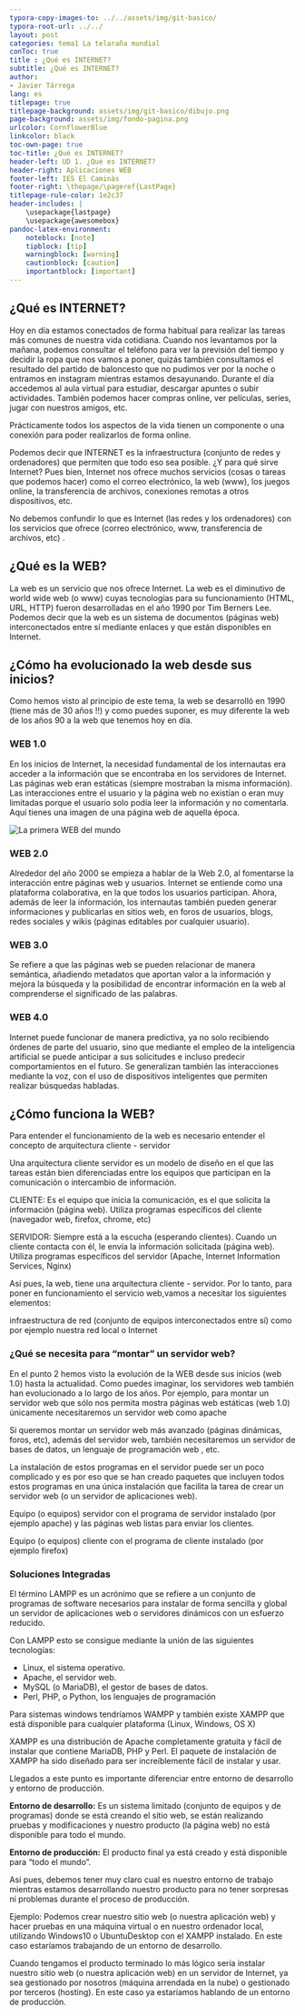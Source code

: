 ```yaml
---
typora-copy-images-to: ../../assets/img/git-basico/
typora-root-url: ../../
layout: post
categories: tema1 La telaraña mundial 
conToc: true
title : ¿Qué es INTERNET? 
subtitle: ¿Qué es INTERNET?
author:
- Javier Tárrega
lang: es
titlepage: true
titlepage-background: assets/img/git-basico/dibujo.png
page-background: assets/img/fondo-pagina.png
urlcolor: CornflowerBlue
linkcolor: black
toc-own-page: true
toc-title: ¿Qué es INTERNET?
header-left: UD 1. ¿Qué es INTERNET?
header-right: Aplicaciones WEB
footer-left: IES El Caminàs
footer-right: \thepage/\pageref{LastPage}
titlepage-rule-color: 1e2c37
header-includes: |
    \usepackage{lastpage} 
    \usepackage{awesomebox}
pandoc-latex-environment:
    noteblock: [note]
    tipblock: [tip]
    warningblock: [warning]
    cautionblock: [caution]
    importantblock: [important]
---
```


## ¿Qué es INTERNET?

Hoy en día estamos conectados de forma habitual para realizar las tareas más comunes de nuestra vida cotidiana. Cuando nos levantamos por la mañana, podemos consultar el teléfono para ver la previsión del tiempo y decidir la ropa que nos vamos a poner, quizás también consultamos el resultado del partido de baloncesto que no pudimos ver por la noche o entramos en instagram mientras estamos desayunando. Durante el día accedemos al aula virtual para estudiar, descargar apuntes o subir actividades. También podemos hacer compras online, ver películas, series, jugar con nuestros amigos, etc.

Prácticamente todos los aspectos de la vida tienen un componente o una conexión para poder realizarlos de forma online.

Podemos decir que INTERNET es la infraestructura (conjunto de redes y ordenadores) que permiten que todo eso sea posible. ¿Y para qué sirve Internet? Pues bien, Internet nos ofrece muchos servicios (cosas o tareas que podemos hacer) como el correo electrónico, la web (www), los juegos online, la transferencia de archivos, conexiones remotas a otros dispositivos, etc.

No debemos confundir lo que es Internet (las redes y los ordenadores) con los servicios que ofrece (correo electrónico, www, transferencia de archivos, etc)
.

## ¿Qué es la WEB?

La web es un servicio que nos ofrece Internet. La web es el diminutivo de world wide web (o www) cuyas tecnologías para su funcionamiento (HTML, URL, HTTP) fueron desarrolladas en el año 1990 por Tim Berners Lee. 
Podemos decir que la web es un sistema de documentos (páginas web) interconectados entre sí mediante enlaces y que están disponibles en Internet.


## ¿Cómo ha evolucionado la web desde sus inicios?
Como hemos visto al principio de este tema, la web se desarrolló en 1990 (tiene más de 30 años !!) y como puedes suponer,  es muy diferente  la web de los años 90 a la web que tenemos hoy en día.

### WEB 1.0
En los inicios de Internet, la necesidad fundamental de los internautas era acceder a la información que se encontraba en los servidores de Internet. Las páginas web eran estáticas (siempre mostraban la misma información). Las interacciones entre el usuario y la página web no existían o eran muy limitadas porque el usuario solo podía leer la información y no comentarla. Aquí tienes una imagen de una página web de aquella época.

![La primera WEB del mundo](./images/01_primera_web.jpg)

### WEB 2.0
Alrededor del año 2000 se empieza a hablar de la Web 2.0, al fomentarse la interacción entre páginas web y usuarios. Internet se entiende como una plataforma colaborativa, en la que todos los usuarios participan. Ahora, además de leer la información, los internautas también pueden generar informaciones y publicarlas en sitios web, en foros de usuarios, blogs, redes sociales y wikis (páginas editables por cualquier usuario).


### WEB 3.0
Se refiere a que las páginas web se pueden relacionar de manera semántica, añadiendo metadatos que aportan valor a la información y mejora la búsqueda y la posibilidad de encontrar información en la web al comprenderse el significado de las palabras.

### WEB 4.0
Internet puede funcionar de manera predictiva, ya no solo recibiendo órdenes de parte del usuario, sino que mediante el empleo de la inteligencia artificial se puede anticipar a sus solicitudes e incluso predecir comportamientos en el futuro. Se generalizan también las interacciones mediante la voz, con el uso de dispositivos inteligentes que permiten realizar búsquedas habladas.

## ¿Cómo funciona la WEB?
Para entender el funcionamiento de la web es necesario entender el concepto de arquitectura cliente - servidor

Una arquitectura cliente servidor es un modelo de diseño en el que las tareas están bien diferenciadas entre los equipos que participan en la comunicación o intercambio de información.

CLIENTE: Es el equipo que inicia la comunicación, es el que solicita la información (página web). Utiliza programas específicos del cliente (navegador web, firefox, chrome, etc)

SERVIDOR: Siempre está a la escucha (esperando clientes). Cuando un cliente contacta con él, le envía la información solicitada (página web). Utiliza programas específicos del servidor (Apache, Internet Information Services, Nginx)

Así pues, la web, tiene una arquitectura cliente - servidor. Por lo tanto, para poner en funcionamiento el servicio web,vamos a necesitar los siguientes elementos:

infraestructura de red (conjunto de equipos interconectados entre sí) como por ejemplo nuestra red local o Internet

### ¿Qué se necesita para “montar” un servidor web?
En el punto 2 hemos visto la evolución de la WEB desde sus inicios (web 1.0) hasta la actualidad. Como puedes imaginar, los servidores web también han evolucionado a lo largo de los años.
Por ejemplo, para montar un servidor web que sólo nos permita mostra páginas web estáticas (web 1.0) únicamente necesitaremos un servidor web como apache

Si queremos montar un servidor web más avanzado (páginas dinámicas, foros, etc), además del servidor web, también necesitaremos un servidor de bases de datos, un lenguaje de programación web , etc.

La instalación de estos programas en el servidor puede ser un poco complicado y es por eso que se han creado paquetes que incluyen todos estos programas en una única instalación que facilita la tarea de crear un servidor web (o un servidor de aplicaciones web).



Equipo (o equipos) servidor con el programa de servidor instalado (por ejemplo apache) y las páginas web listas para  enviar los clientes.

Equipo (o equipos) cliente con el programa de cliente instalado (por ejemplo firefox) 

### Soluciones Integradas
El término LAMPP es un acrónimo que se refiere a un conjunto de programas de software necesarios para instalar de forma sencilla y global un servidor de aplicaciones  web o servidores dinámicos con un esfuerzo reducido.

Con LAMPP esto se consigue mediante la unión de las siguientes tecnologías:
* Linux, el sistema operativo.
* Apache, el servidor web.
* MySQL (o MariaDB), el gestor de bases de datos.
* Perl, PHP, o Python, los lenguajes de programación

Para sistemas windows tendríamos WAMPP y también existe XAMPP que está disponible para cualquier plataforma (Linux, Windows, OS X)

XAMPP es una distribución de Apache completamente gratuita y fácil de instalar que contiene MariaDB, PHP y Perl. El paquete de instalación de XAMPP ha sido diseñado para ser increíblemente fácil de instalar y usar.

Llegados a este punto es importante diferenciar entre entorno de desarrollo y entorno de producción.

**Entorno de desarrollo:** Es un sistema limitado (conjunto de equipos y de programas) donde se está creando el sitio web, se están realizando pruebas y modificaciones y nuestro producto (la página web) no está disponible para todo el mundo.

**Entorno de producción:** El producto final ya está creado y está disponible para “todo el mundo”.

Así pues, debemos tener muy claro cual es nuestro entorno de trabajo mientras estamos desarrollando nuestro producto para no tener sorpresas ni problemas durante el proceso de producción.

Ejemplo:
Podemos crear nuestro sitio web (o nuestra aplicación web) y hacer pruebas en una máquina virtual o en nuestro ordenador local, utilizando Windows10 o UbuntuDesktop con el XAMPP instalado. En este caso estaríamos trabajando de un entorno de desarrollo.

Cuando tengamos el producto terminado lo más lógico sería instalar nuestro sitio web (o nuestra aplicación web) en un servidor de Internet, ya sea gestionado por nosotros (máquina arrendada en la nube) o gestionado por terceros (hosting). En este caso ya estaríamos hablando de un entorno de producción.



